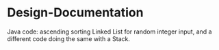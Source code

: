 # Design-Documentation
Java code: ascending sorting Linked List  for random integer input, and a different code doing the same with a Stack.
